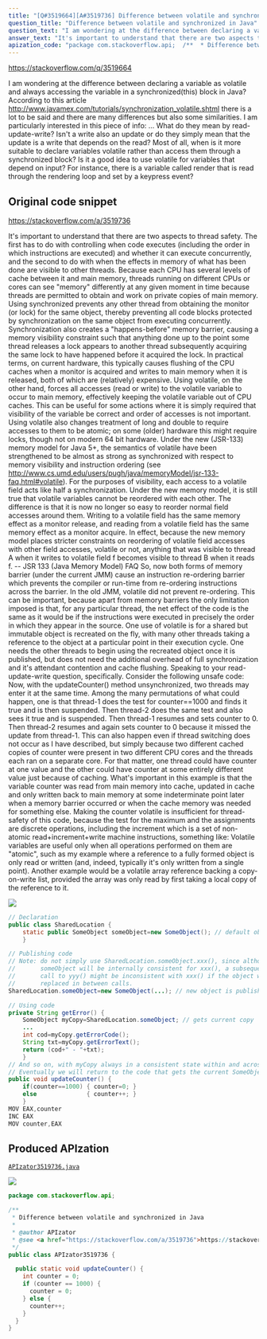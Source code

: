```yaml
---
title: "[Q#3519664][A#3519736] Difference between volatile and synchronized in Java"
question_title: "Difference between volatile and synchronized in Java"
question_text: "I am wondering at the difference between declaring a variable as volatile and always accessing the variable in a synchronized(this) block in Java? According to this article http://www.javamex.com/tutorials/synchronization_volatile.shtml there is a lot to be said and there are many differences but also some similarities. I am particularly interested in this piece of info: ... What do they mean by read-update-write? Isn't a write also an update or do they simply mean that the update is a write that depends on the read? Most of all, when is it more suitable to declare variables volatile rather than access them through a synchronized block? Is it a good idea to use volatile for variables that depend on input? For instance, there is a variable called render that is read through the rendering loop and set by a keypress event?"
answer_text: "It's important to understand that there are two aspects to thread safety. The first has to do with controlling when code executes (including the order in which instructions are executed) and whether it can execute concurrently, and the second to do with when the effects in memory of what has been done are visible to other threads.  Because each CPU has several levels of cache between it and main memory, threads running on different CPUs or cores can see \"memory\" differently at any given moment in time because threads are permitted to obtain and work on private copies of main memory. Using synchronized prevents any other thread from obtaining the monitor (or lock) for the same object, thereby preventing all code blocks protected by synchronization on the same object from executing concurrently.  Synchronization also creates a \"happens-before\" memory barrier, causing a memory visibility constraint such that anything done up to the point some thread releases a lock appears to another thread subsequently acquiring the same lock to have happened before it acquired the lock. In practical terms, on current hardware, this typically causes flushing of the CPU caches when a monitor is acquired and writes to main memory when it is released, both of which are (relatively) expensive. Using volatile, on the other hand, forces all accesses (read or write) to the volatile variable to occur to main memory, effectively keeping the volatile variable out of CPU caches. This can be useful for some actions where it is simply required that visibility of the variable be correct and order of accesses is not important. Using volatile also changes treatment of long and double to require accesses to them to be atomic; on some (older) hardware this might require locks, though not on modern 64 bit hardware. Under the new (JSR-133) memory model for Java 5+, the semantics of volatile have been strengthened to be almost as strong as synchronized with respect to memory visibility and instruction ordering (see http://www.cs.umd.edu/users/pugh/java/memoryModel/jsr-133-faq.html#volatile).  For the purposes of visibility, each access to a volatile field acts like half a synchronization. Under the new memory model, it is still true that volatile variables cannot be reordered with each other. The difference is that it is now no longer so easy to reorder normal field accesses around them. Writing to a volatile field has the same memory effect as a monitor release, and reading from a volatile field has the same memory effect as a monitor acquire. In effect, because the new memory model places stricter constraints on reordering of volatile field accesses with other field accesses, volatile or not, anything that was visible to thread A when it writes to volatile field f becomes visible to thread B when it reads f. -- JSR 133 (Java Memory Model) FAQ So, now both forms of memory barrier (under the current JMM) cause an instruction re-ordering barrier which prevents the compiler or run-time from re-ordering instructions across the barrier. In the old JMM, volatile did not prevent re-ordering. This can be important, because apart from memory barriers the only limitation imposed is that,  for any particular thread, the net effect of the code is the same as it would be if the instructions were executed in precisely the order in which they appear in the source. One use of volatile is for a shared but immutable object is recreated on the fly, with many other threads taking a reference to the object at a particular point in their execution cycle.  One needs the other threads to begin using the recreated object once it is published, but does not need the additional overhead of full synchronization and it's attendant contention and cache flushing. Speaking to your read-update-write question, specifically.  Consider the following unsafe code: Now, with the updateCounter() method unsynchronized, two threads may enter it at the same time.  Among the many permutations of what could happen, one is that thread-1 does the test for counter==1000 and finds it true and is then suspended. Then thread-2 does the same test and also sees it true and is suspended. Then thread-1 resumes and sets counter to 0. Then thread-2 resumes and again sets counter to 0 because it missed the update from thread-1.  This can also happen even if thread switching does not occur as I have described, but simply because two different cached copies of counter were present in two different CPU cores and the threads each ran on a separate core. For that matter, one thread could have counter at one value and the other could have counter at some entirely different value just because of caching. What's important in this example is that the variable counter was read from main memory into cache, updated in cache and only written back to main memory at some indeterminate point later when a memory barrier occurred or when the cache memory was needed for something else. Making the counter volatile is insufficient for thread-safety of this code, because the test for the maximum and the assignments are discrete operations, including the increment which is a set of non-atomic read+increment+write machine instructions, something like: Volatile variables are useful only when all operations performed on them are \"atomic\", such as my example where a reference to a fully formed object is only read or written (and, indeed, typically it's only written from a single point). Another example would be a volatile array reference backing a copy-on-write list, provided the array was only read by first taking a local copy of the reference to it."
apization_code: "package com.stackoverflow.api;  /**  * Difference between volatile and synchronized in Java  *  * @author APIzator  * @see <a href=\"https://stackoverflow.com/a/3519736\">https://stackoverflow.com/a/3519736</a>  */ public class APIzator3519736 {    public static void updateCounter() {     int counter = 0;     if (counter == 1000) {       counter = 0;     } else {       counter++;     }   } }"
---
```


https://stackoverflow.com/q/3519664

I am wondering at the difference between declaring a variable as volatile and always accessing the variable in a synchronized(this) block in Java?
According to this article http://www.javamex.com/tutorials/synchronization_volatile.shtml there is a lot to be said and there are many differences but also some similarities.
I am particularly interested in this piece of info:
...
What do they mean by read-update-write? Isn&#x27;t a write also an update or do they simply mean that the update is a write that depends on the read?
Most of all, when is it more suitable to declare variables volatile rather than access them through a synchronized block? Is it a good idea to use volatile for variables that depend on input? For instance, there is a variable called render that is read through the rendering loop and set by a keypress event?



## Original code snippet

https://stackoverflow.com/a/3519736

It&#x27;s important to understand that there are two aspects to thread safety.
The first has to do with controlling when code executes (including the order in which instructions are executed) and whether it can execute concurrently, and the second to do with when the effects in memory of what has been done are visible to other threads.  Because each CPU has several levels of cache between it and main memory, threads running on different CPUs or cores can see &quot;memory&quot; differently at any given moment in time because threads are permitted to obtain and work on private copies of main memory.
Using synchronized prevents any other thread from obtaining the monitor (or lock) for the same object, thereby preventing all code blocks protected by synchronization on the same object from executing concurrently.  Synchronization also creates a &quot;happens-before&quot; memory barrier, causing a memory visibility constraint such that anything done up to the point some thread releases a lock appears to another thread subsequently acquiring the same lock to have happened before it acquired the lock. In practical terms, on current hardware, this typically causes flushing of the CPU caches when a monitor is acquired and writes to main memory when it is released, both of which are (relatively) expensive.
Using volatile, on the other hand, forces all accesses (read or write) to the volatile variable to occur to main memory, effectively keeping the volatile variable out of CPU caches. This can be useful for some actions where it is simply required that visibility of the variable be correct and order of accesses is not important. Using volatile also changes treatment of long and double to require accesses to them to be atomic; on some (older) hardware this might require locks, though not on modern 64 bit hardware. Under the new (JSR-133) memory model for Java 5+, the semantics of volatile have been strengthened to be almost as strong as synchronized with respect to memory visibility and instruction ordering (see http://www.cs.umd.edu/users/pugh/java/memoryModel/jsr-133-faq.html#volatile).  For the purposes of visibility, each access to a volatile field acts like half a synchronization.
Under the new memory model, it is still true that volatile variables cannot be reordered with each other. The difference is that it is now no longer so easy to reorder normal field accesses around them. Writing to a volatile field has the same memory effect as a monitor release, and reading from a volatile field has the same memory effect as a monitor acquire. In effect, because the new memory model places stricter constraints on reordering of volatile field accesses with other field accesses, volatile or not, anything that was visible to thread A when it writes to volatile field f becomes visible to thread B when it reads f.
-- JSR 133 (Java Memory Model) FAQ
So, now both forms of memory barrier (under the current JMM) cause an instruction re-ordering barrier which prevents the compiler or run-time from re-ordering instructions across the barrier. In the old JMM, volatile did not prevent re-ordering. This can be important, because apart from memory barriers the only limitation imposed is that,  for any particular thread, the net effect of the code is the same as it would be if the instructions were executed in precisely the order in which they appear in the source.
One use of volatile is for a shared but immutable object is recreated on the fly, with many other threads taking a reference to the object at a particular point in their execution cycle.  One needs the other threads to begin using the recreated object once it is published, but does not need the additional overhead of full synchronization and it&#x27;s attendant contention and cache flushing.
Speaking to your read-update-write question, specifically.  Consider the following unsafe code:
Now, with the updateCounter() method unsynchronized, two threads may enter it at the same time.  Among the many permutations of what could happen, one is that thread-1 does the test for counter==1000 and finds it true and is then suspended. Then thread-2 does the same test and also sees it true and is suspended. Then thread-1 resumes and sets counter to 0. Then thread-2 resumes and again sets counter to 0 because it missed the update from thread-1.  This can also happen even if thread switching does not occur as I have described, but simply because two different cached copies of counter were present in two different CPU cores and the threads each ran on a separate core. For that matter, one thread could have counter at one value and the other could have counter at some entirely different value just because of caching.
What&#x27;s important in this example is that the variable counter was read from main memory into cache, updated in cache and only written back to main memory at some indeterminate point later when a memory barrier occurred or when the cache memory was needed for something else. Making the counter volatile is insufficient for thread-safety of this code, because the test for the maximum and the assignments are discrete operations, including the increment which is a set of non-atomic read+increment+write machine instructions, something like:
Volatile variables are useful only when all operations performed on them are &quot;atomic&quot;, such as my example where a reference to a fully formed object is only read or written (and, indeed, typically it&#x27;s only written from a single point). Another example would be a volatile array reference backing a copy-on-write list, provided the array was only read by first taking a local copy of the reference to it.

<div class="code-logo"><img src="/stackoverflow.png" /></div>

```java
// Declaration
public class SharedLocation {
    static public SomeObject someObject=new SomeObject(); // default object
    }

// Publishing code
// Note: do not simply use SharedLocation.someObject.xxx(), since although
//       someObject will be internally consistent for xxx(), a subsequent 
//       call to yyy() might be inconsistent with xxx() if the object was 
//       replaced in between calls.
SharedLocation.someObject=new SomeObject(...); // new object is published

// Using code
private String getError() {
    SomeObject myCopy=SharedLocation.someObject; // gets current copy
    ...
    int cod=myCopy.getErrorCode();
    String txt=myCopy.getErrorText();
    return (cod+" - "+txt);
    }
// And so on, with myCopy always in a consistent state within and across calls
// Eventually we will return to the code that gets the current SomeObject.
public void updateCounter() {
    if(counter==1000) { counter=0; }
    else              { counter++; }
    }
MOV EAX,counter
INC EAX
MOV counter,EAX
```

## Produced APIzation

[`APIzator3519736.java`](https://github.com/pasqualesalza/apization-temp/raw/main/data/search/APIzator3519736.java)

<div class="code-logo"><img src="/apizator.png" /></div>

```java
package com.stackoverflow.api;

/**
 * Difference between volatile and synchronized in Java
 *
 * @author APIzator
 * @see <a href="https://stackoverflow.com/a/3519736">https://stackoverflow.com/a/3519736</a>
 */
public class APIzator3519736 {

  public static void updateCounter() {
    int counter = 0;
    if (counter == 1000) {
      counter = 0;
    } else {
      counter++;
    }
  }
}

```